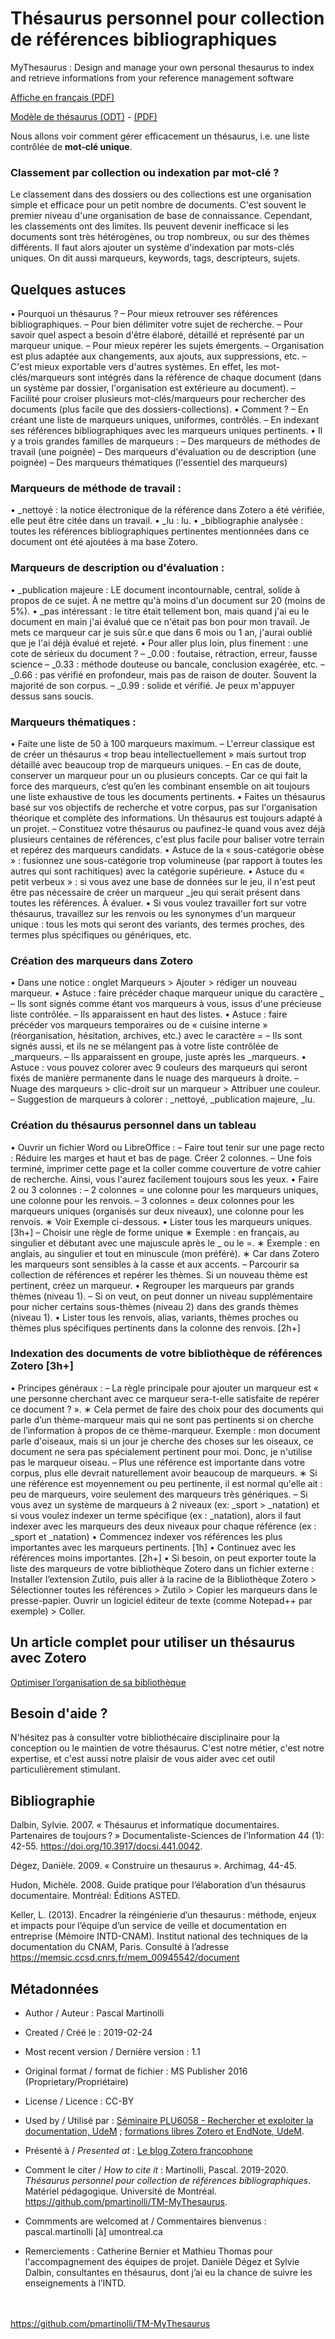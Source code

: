 # Thésaurus personnel pour collection de références bibliographiques

MyThesaurus : Design and manage your own personal thesaurus to index and retrieve informations from your reference management software

[Affiche en français (PDF)](https://github.com/pmartinolli/TM-MyThesaurus/blob/master/files/TM-mythesaurus-v1.1.fr.pdf)

[Modèle de thésaurus (ODT)](https://github.com/pmartinolli/TM-MyThesaurus/blob/master/files/modelethesaurus.odt) - [(PDF)](https://github.com/pmartinolli/TM-MyThesaurus/blob/master/files/modelethesaurus.pdf)

Nous allons voir comment gérer efficacement un thésaurus, i.e. une liste contrôlée de **mot-clé unique**. 

### Classement par collection ou indexation par mot-clé ?

Le classement dans des dossiers ou des collections est une organisation simple et efficace pour un petit nombre de documents. C'est souvent le premier niveau d'une organisation de base de connaissance. Cependant, les classements ont des limites. Ils peuvent devenir inefficace si les documents sont très hétérogènes, ou trop nombreux, ou sur des thèmes différents. Il faut alors ajouter un système d'indexation par mots-clés uniques. On dit aussi marqueurs, keywords, tags, descripteurs, sujets.

## Quelques astuces

• Pourquoi un thésaurus ?
   – Pour mieux retrouver ses références bibliographiques.
   – Pour bien délimiter votre sujet de recherche. 
   – Pour savoir quel aspect a besoin d'être élaboré, détaillé et représenté par un marqueur unique.
   – Pour mieux repérer les sujets émergents.
   – Organisation est plus adaptée aux changements, aux ajouts, aux suppressions, etc. 
   – C'est mieux exportable vers d'autres systèmes. En effet, les mot-clés/marqueurs sont intégrés dans la référence de chaque document (dans un système par dossier, l'organisation est extérieure au document).
   – Facilité pour croiser plusieurs mot-clés/marqueurs pour rechercher des documents (plus facile que des dossiers-collections).
• Comment ?
   – En créant une liste de marqueurs uniques, uniformes, contrôlés.
   – En indexant ses références bibliographiques avec les marqueurs uniques pertinents.
• Il y a trois grandes familles de marqueurs : 
   – Des marqueurs de méthodes de travail (une poignée)
   – Des marqueurs d'évaluation ou de description (une poignée)
   – Des marqueurs thématiques (l'essentiel des marqueurs)

### Marqueurs de méthode de travail : 
• _nettoyé : la notice électronique de la référence dans Zotero a été vérifiée, elle peut être citée dans un travail.
• _lu : lu.
• _bibliographie analysée : toutes les références bibliographiques pertinentes mentionnées dans ce document ont été ajoutées à ma base Zotero. 

### Marqueurs de description ou d'évaluation :
• _publication majeure : LE document incontournable, central, solide à propos de ce sujet. À ne mettre qu'à moins d'un document sur 20 (moins de 5%).
• _pas intéressant : le titre était tellement bon, mais quand j'ai eu le document en main j'ai évalué que ce n'était pas bon pour mon travail. Je mets ce marqueur car je suis sûr.e que dans 6 mois ou 1 an, j'aurai oublié que je l'ai déjà évalué et rejeté. 
• Pour aller plus loin, plus finement : une cote de sérieux du document ?
    – _0.00 : foutaise, rétraction, erreur, fausse science
    – _0.33 : méthode douteuse ou bancale, conclusion exagérée, etc.
    – _0.66 : pas vérifié en profondeur, mais pas de raison de douter. Souvent la majorité de son corpus.
    – _0.99 : solide et vérifié. Je peux m'appuyer dessus sans soucis. 

### Marqueurs thématiques : 
• Faite une liste de 50 à 100 marqueurs maximum. 
    – L'erreur classique est de créer un thésaurus « trop beau intellectuellement » mais surtout trop détaillé avec beaucoup trop de marqueurs uniques.
    – En cas de doute, conserver un marqueur pour un ou plusieurs concepts. Car ce qui fait la force des marqueurs, c’est qu’en les combinant ensemble on ait toujours une liste exhaustive de tous les documents pertinents.
• Faites un thésaurus basé sur vos objectifs de recherche et votre corpus, pas sur l'organisation théorique et complète des informations. Un thésaurus est toujours adapté à un projet. 
    – Constituez votre thésaurus ou paufinez-le quand vous avez déjà plusieurs centaines de références, c'est plus facile pour baliser votre terrain et repérez des marqueurs candidats. 
• Astuce de la « sous-catégorie obèse » : fusionnez une sous-catégorie trop volumineuse (par rapport à toutes les autres qui sont rachitiques) avec la catégorie supérieure.
• Astuce du « petit verbeux » : si vous avez une base de données sur le jeu, il n'est peut être pas nécessaire de créer un marqueur _jeu qui serait présent dans toutes les références. À évaluer.
• Si vous voulez travailler fort sur votre thésaurus, travaillez sur les renvois ou les synonymes d'un marqueur unique : tous les mots qui seront des variants, des termes proches, des termes plus spécifiques ou génériques, etc. 

### Création des marqueurs dans Zotero
• Dans une notice : onglet Marqueurs > Ajouter > rédiger un nouveau marqueur.
• Astuce : faire précéder chaque marqueur unique du caractère _
    – Ils sont signés comme étant vos marqueurs à vous, issus d'une précieuse liste contrôlée.
    – Ils apparaissent en haut des listes.
• Astuce : faire précéder vos marqueurs temporaires ou de « cuisine interne » (réorganisation, hésitation, archives, etc.) avec le caractère =
    – Ils sont signés aussi, et ils ne se mélangent pas à votre liste contrôlée de _marqueurs.
    – Ils apparaissent en groupe, juste après les _marqueurs.
• Astuce : vous pouvez colorer avec 9 couleurs des marqueurs qui seront fixés de manière permanente dans le nuage des marqueurs à droite.
    – Nuage des marqueurs > clic-droit sur un marqueur > Attribuer une couleur.
    – Suggestion de marqueurs à colorer : _nettoyé, _publication majeure, _lu.

### Création du thésaurus personnel dans un tableau 
• Ouvrir un fichier Word ou LibreOffice :
    – Faire tout tenir sur une page recto : Réduire les marges et haut et bas de page. Créer 2 colonnes. 
    – Une fois terminé, imprimer cette page et la coller comme couverture de votre cahier de recherche. Ainsi, vous l'aurez facilement toujours sous les yeux. 
• Faire 2 ou 3 colonnes : 
    – 2 colonnes = une colonne pour les marqueurs uniques, une colonne pour les renvois.
    – 3 colonnes = deux colonnes pour les marqueurs uniques (organisés sur deux niveaux), une colonne pour les renvois.
        ∗ Voir Exemple ci-dessous.
• Lister tous les marqueurs uniques. [3h+]
    – Choisir une règle de forme unique 
        ∗ Exemple : en français, au singulier et débutant avec une majuscule après le _ ou le =. 
        ∗ Exemple : en anglais, au singulier et tout en minuscule (mon préféré).
        ∗ Car dans Zotero les marqueurs sont sensibles à la casse et aux accents. 
    – Parcourir sa collection de références et repérer les thèmes. Si un nouveau thème est pertinent, créez un marqueur.
• Regrouper les marqueurs par grands thèmes (niveau 1). 
    – Si on veut, on peut donner un niveau supplémentaire pour nicher certains sous-thèmes (niveau 2) dans des grands thèmes (niveau 1).
• Lister tous les renvois, alias, variants, thèmes proches ou thèmes plus spécifiques pertinents dans la colonne des renvois. [2h+]



### Indexation des documents de votre bibliothèque de références Zotero [3h+]
• Principes généraux :
    – La règle principale pour ajouter un marqueur est « une personne cherchant avec ce marqueur sera-t-elle satisfaite de repérer ce document ? ». 
            ∗ Cela permet de faire des choix pour des documents qui parle d’un thème-marqueur mais qui ne sont pas pertinents si on cherche de l’information à propos de ce thème-marqueur. Exemple : mon document parle d'oiseaux, mais si un jour je cherche des choses sur les oiseaux, ce document ne sera pas spécialement pertinent pour moi. Donc, je n'utilise pas le marqueur oiseau. 
    – Plus une référence est importante dans votre corpus, plus elle devrait naturellement avoir beaucoup de marqueurs.
        ∗ Si une référence est moyennement ou peu pertinente, il est normal qu'elle ait : peu de marqueurs, voire seulement des marqueurs très génériques.
    – Si vous avez un système de marqueurs à 2 niveaux (ex: _sport > _natation) et si vous voulez indexer un terme spécifique (ex : _natation), alors il faut indexer avec les marqueurs des deux niveaux pour chaque référence (ex : _sport et _natation)
• Commencez indexer vos références les plus importantes avec les marqueurs pertinents. [1h]
• Continuez avec les références moins importantes. [2h+] 
• Si besoin, on peut exporter toute la liste des marqueurs de votre bibliothèque Zotero dans un fichier externe : Installer l’extension Zutilo, puis aller à la racine de la Bibliothèque Zotero > Sélectionner toutes les références > Zutilo > Copier les marqueurs dans le presse-papier. Ouvrir un logiciel éditeur de texte (comme Notepad++ par exemple) > Coller. 




## Un article complet pour utiliser un thésaurus avec Zotero

[Optimiser l’organisation de sa bibliothèque](https://zotero.hypotheses.org/3298)


## Besoin d'aide ?

N'hésitez pas à consulter votre bibliothécaire disciplinaire pour la conception ou le maintien de votre thésaurus. C'est notre métier, c'est notre expertise, et c'est aussi notre plaisir de vous aider avec cet outil particulièrement stimulant.


## Bibliographie

Dalbin, Sylvie. 2007. « Thésaurus et informatique documentaires. Partenaires de toujours ? » Documentaliste-Sciences de l’Information 44 (1): 42-55. https://doi.org/10.3917/docsi.441.0042.

Dégez, Danièle. 2009. « Construire un thesaurus ». Archimag, 44-45.

Hudon, Michèle. 2008. Guide pratique pour l’élaboration d’un thésaurus documentaire. Montréal: Éditions ASTED.

Keller, L. (2013). Encadrer la réingénierie d’un thesaurus : méthode, enjeux et impacts pour l’équipe d’un service de veille et documentation en entreprise (Mémoire INTD-CNAM). Institut national des techniques de la documentation du CNAM, Paris. Consulté à l’adresse https://memsic.ccsd.cnrs.fr/mem_00945542/document



## Métadonnées

* Author / Auteur : Pascal Martinolli

* Created / Créé le : 2019-02-24

* Most recent version / Dernière version : 1.1

* Original format / format de fichier : MS Publisher 2016 (Proprietary/Propriétaire)

* License / Licence : CC-BY

* Used by / Utilisé par  : [Séminaire PLU6058 - Rechercher et exploiter la documentation, UdeM](https://bib.umontreal.ca/multidisciplinaire/plu6058) ; [formations libres Zotero et EndNote, UdeM](https://bib.umontreal.ca/formations/).

* Présenté à / *Presented at* : [Le blog Zotero francophone](https://zotero.hypotheses.org/3298) 

* Comment le citer / *How to cite it* : Martinolli, Pascal. 2019-2020. *Thésaurus personnel pour collection de références bibliographiques*. Matériel pédagogique. Université de Montréal. https://github.com/pmartinolli/TM-MyThesaurus.

* Commments are welcomed at / Commentaires bienvenus : pascal.martinolli [à] umontreal.ca

* Remerciements : Catherine Bernier et Mathieu Thomas pour l'accompagnement des équipes de projet. Danièle Dégez et Sylvie Dalbin, consultantes en thésaurus, dont j’ai eu la chance de suivre les enseignements à l’INTD. 

\
\
https://github.com/pmartinolli/TM-MyThesaurus
